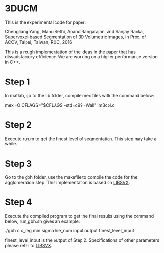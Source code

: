 # 3DUCM

This is the experimental code for paper:


Chengliang Yang, Manu Sethi, Anand Rangarajan, and Sanjay Ranka, Supervoxel-based Segmentation of 3D Volumetric Images, in Proc. of ACCV, Taipei, Taiwan, ROC, 2016

This is a rough implementation of the ideas in the paper that has dissatisfactory efficiency. We are working on a higher performance version in C++.

# Step 1

In matlab, go to the lib folder, compile mex files with the command below:

mex -O CFLAGS="\$CFLAGS -std=c99 -Wall" im3col.c

# Step 2

Execute run.m to get the finest level of segmentation. This step may take a while.

# Step 3

Go to the gbh folder, use the makefile to compile the code for the agglomeration step. This implementation is based on [LIBSVX](http://web.eecs.umich.edu/~jjcorso/r/supervoxels/).

# Step 4

Execute the compiled program to get the final results using the command below, run_gbh.sh gives an example:

./gbh c c_reg min sigma hie_num input output finest_level_input

finest_level_input is the output of Step 2. Specifications of other parameters please refer to [LIBSVX](http://web.eecs.umich.edu/~jjcorso/r/supervoxels/).




